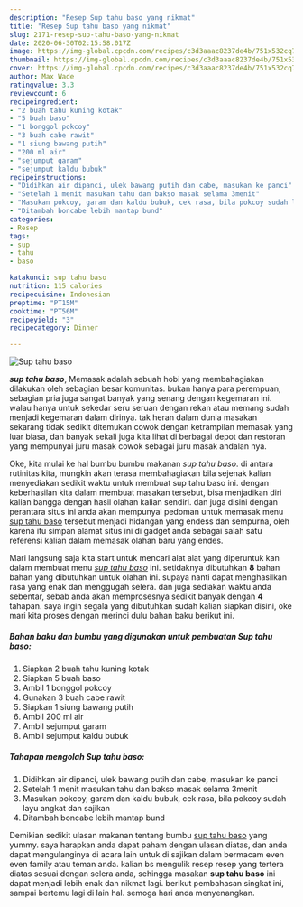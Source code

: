 ```yaml
---
description: "Resep Sup tahu baso yang nikmat"
title: "Resep Sup tahu baso yang nikmat"
slug: 2171-resep-sup-tahu-baso-yang-nikmat
date: 2020-06-30T02:15:58.017Z
image: https://img-global.cpcdn.com/recipes/c3d3aaac8237de4b/751x532cq70/sup-tahu-baso-foto-resep-utama.jpg
thumbnail: https://img-global.cpcdn.com/recipes/c3d3aaac8237de4b/751x532cq70/sup-tahu-baso-foto-resep-utama.jpg
cover: https://img-global.cpcdn.com/recipes/c3d3aaac8237de4b/751x532cq70/sup-tahu-baso-foto-resep-utama.jpg
author: Max Wade
ratingvalue: 3.3
reviewcount: 6
recipeingredient:
- "2 buah tahu kuning kotak"
- "5 buah baso"
- "1 bonggol pokcoy"
- "3 buah cabe rawit"
- "1 siung bawang putih"
- "200 ml air"
- "sejumput garam"
- "sejumput kaldu bubuk"
recipeinstructions:
- "Didihkan air dipanci, ulek bawang putih dan cabe, masukan ke panci"
- "Setelah 1 menit masukan tahu dan bakso masak selama 3menit"
- "Masukan pokcoy, garam dan kaldu bubuk, cek rasa, bila pokcoy sudah layu angkat dan sajikan"
- "Ditambah boncabe lebih mantap bund"
categories:
- Resep
tags:
- sup
- tahu
- baso

katakunci: sup tahu baso 
nutrition: 115 calories
recipecuisine: Indonesian
preptime: "PT15M"
cooktime: "PT56M"
recipeyield: "3"
recipecategory: Dinner

---
```



![Sup tahu baso](https://img-global.cpcdn.com/recipes/c3d3aaac8237de4b/751x532cq70/sup-tahu-baso-foto-resep-utama.jpg)

<b><i>sup tahu baso</i></b>, Memasak adalah sebuah hobi yang membahagiakan dilakukan oleh sebagian besar komunitas. bukan hanya para perempuan, sebagian pria juga sangat banyak yang senang dengan kegemaran ini. walau hanya untuk sekedar seru seruan dengan rekan atau memang sudah menjadi kegemaran dalam dirinya. tak heran dalam dunia masakan sekarang tidak sedikit ditemukan cowok dengan ketrampilan memasak yang luar biasa, dan banyak sekali juga kita lihat di berbagai depot dan restoran yang mempunyai juru masak cowok sebagai juru masak andalan nya.



Oke, kita mulai ke hal bumbu bumbu makanan <i>sup tahu baso</i>. di antara rutinitas kita, mungkin akan terasa membahagiakan bila sejenak kalian menyediakan sedikit waktu untuk membuat sup tahu baso ini. dengan keberhasilan kita dalam membuat masakan tersebut, bisa menjadikan diri kalian bangga dengan hasil olahan kalian sendiri. dan juga disini dengan perantara situs ini anda akan mempunyai pedoman untuk memasak menu <u>sup tahu baso</u> tersebut menjadi hidangan yang endess dan sempurna, oleh karena itu simpan alamat situs ini di gadget anda sebagai salah satu referensi kalian dalam memasak olahan baru yang endes.


Mari langsung saja kita start untuk mencari alat alat yang diperuntuk kan dalam membuat menu <u><i>sup tahu baso</i></u> ini. setidaknya dibutuhkan <b>8</b> bahan bahan yang dibutuhkan untuk olahan ini. supaya nanti dapat menghasilkan rasa yang enak dan menggugah selera. dan juga sediakan waktu anda sebentar, sebab anda akan memprosesnya sedikit banyak dengan <b>4</b> tahapan. saya ingin segala yang dibutuhkan sudah kalian siapkan disini, oke mari kita proses dengan merinci dulu bahan baku berikut ini.

<!--inarticleads1-->

##### Bahan baku dan bumbu yang digunakan untuk pembuatan Sup tahu baso:

1. Siapkan 2 buah tahu kuning kotak
1. Siapkan 5 buah baso
1. Ambil 1 bonggol pokcoy
1. Gunakan 3 buah cabe rawit
1. Siapkan 1 siung bawang putih
1. Ambil 200 ml air
1. Ambil sejumput garam
1. Ambil sejumput kaldu bubuk




<!--inarticleads2-->

##### Tahapan mengolah Sup tahu baso:

1. Didihkan air dipanci, ulek bawang putih dan cabe, masukan ke panci
1. Setelah 1 menit masukan tahu dan bakso masak selama 3menit
1. Masukan pokcoy, garam dan kaldu bubuk, cek rasa, bila pokcoy sudah layu angkat dan sajikan
1. Ditambah boncabe lebih mantap bund




Demikian sedikit ulasan makanan tentang bumbu <u>sup tahu baso</u> yang yummy. saya harapkan anda dapat paham dengan ulasan diatas, dan anda dapat mengulanginya di acara lain untuk di sajikan dalam bermacam even even family atau teman anda. kalian bs mengulik resep resep yang tertera diatas sesuai dengan selera anda, sehingga masakan <b>sup tahu baso</b> ini dapat menjadi lebih enak dan nikmat lagi. berikut pembahasan singkat ini, sampai bertemu lagi di lain hal. semoga hari anda menyenangkan.
